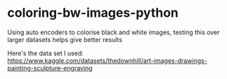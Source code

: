 # coloring-bw-images-python
Using auto encoders to colorise black and white images, testing this over larger datasets helps give better results

Here's the data set I used:
https://www.kaggle.com/datasets/thedownhill/art-images-drawings-painting-sculpture-engraving


